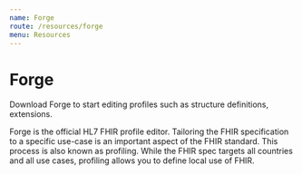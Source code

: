 ```yaml
---
name: Forge
route: /resources/forge
menu: Resources
---
```


# Forge

Download Forge to start editing profiles such as structure definitions, extensions.

Forge is the official HL7 FHIR profile editor. Tailoring the FHIR specification to a specific use-case is an important aspect of the FHIR standard. This process is also known as profiling. While the FHIR spec targets all countries and all use cases, profiling allows you to define local use of FHIR.
